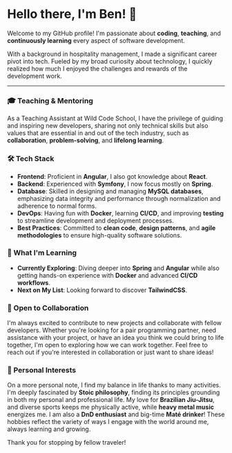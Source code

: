 # Hello there, I'm Ben! 👋

Welcome to my GitHub profile! I'm passionate about **coding**, **teaching**, and **continuously learning** every aspect of software development.

With a background in hospitality management, I made a significant career pivot into tech. Fueled by my broad curiosity about technology, I quickly realized how much I enjoyed the challenges and rewards of the development work.

---

### 🎓 Teaching & Mentoring
As a Teaching Assistant at Wild Code School, I have the privilege of guiding and inspiring new developers, sharing not only technical skills but also values that are essential in and out of the tech industry, such as **collaboration**, **problem-solving**, and **lifelong learning**.

### 🛠 Tech Stack
- **Frontend**: Proficient in **Angular**, I also got knowledge about **React**.
- **Backend**: Experienced with **Symfony**, I now focus mostly on **Spring**.
- **Database**: Skilled in designing and managing **MySQL databases**, emphasizing data integrity and performance through normalization and adherence to normal forms.
- **DevOps**: Having fun with **Docker**, learning **CI/CD**, and improving **testing** to streamline development and deployment processes.
- **Best Practices**: Committed to **clean code**, **design patterns**, and **agile methodologies** to ensure high-quality software solutions.

### 🌱 What I'm Learning
- **Currently Exploring**: Diving deeper into **Spring** and **Angular** while also getting hands-on experience with **Docker** and advanced **CI/CD workflows**.
- **Next on My List**: Looking forward to discover **TailwindCSS**.

### 🤝 Open to Collaboration
I'm always excited to contribute to new projects and collaborate with fellow developers. Whether you're looking for a pair programming partner, need assistance with your project, or have an idea you think we could bring to life together, I'm open to exploring how we can work together. Feel free to reach out if you're interested in collaboration or just want to share ideas!

### 🌱 Personal Interests
On a more personal note, I find my balance in life thanks to many activities. I'm deeply fascinated by **Stoic philosophy**, finding its principles grounding in both my personal and professional life. My love for **Brazilian Jiu-Jitsu**, and diverse sports keeps me physically active, while **heavy metal music** energizes me. I am also a **DnD enthusiast** and big-time **Maté drinker**! These hobbies reflect the variety of ways I engage with the world around me, always learning and growing.

Thank you for stopping by fellow traveler!
